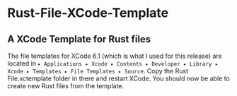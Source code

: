Rust-File-XCode-Template
========================

## A XCode Template for Rust files ##

The file templates for XCode 6.1 (which is what I used for this release) are located in ```▸ Applications ▸ Xcode ▸ Contents ▸ Developer ▸ Library ▸ Xcode ▸ Templates ▸ File Templates ▸ Source```.
Copy the Rust File.xctemplate folder in there and restart XCode. You should now be able to create new Rust files from the template.
